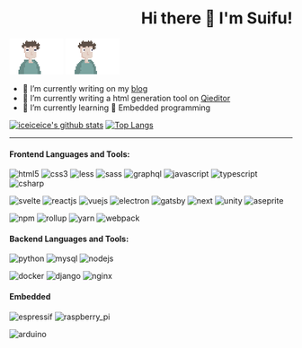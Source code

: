 <h1 align="right"> Hi there 👋 I'm Suifu!</h2>

![suifu](./images/1.gif)
![suifu](./images/2.gif)

- 🍎 I’m currently writing on my [blog](https://github.com/betterTisen/gatsby-omg-blog)
- 🍉 I’m currently writing a html generation tool on [Qieditor](https://github.com/Qionline/Qieditor)
- 🍇 I’m currently learning 🔦 Embedded programming

[![iceiceice's github stats](https://github-readme-stats.vercel.app/api?username=betterTisen&show_icons=true&title_color=2a87d2&icon_color=fdd030&text_color=525252&bg_color=ffffff)](https://github.com/anuraghazra/github-readme-stats)
[![Top Langs](https://github-readme-stats.vercel.app/api/top-langs/?username=betterTisen&layout=compact&title_color=2a87d2&icon_color=fdd030&text_color=525252&bg_color=ffffff)](https://github.com/anuraghazra/github-readme-stats)

---

#### Frontend Languages and Tools: 

![html5](https://img.shields.io/badge/html5-E34F26.svg?&style=for-the-badge&logo=html5&logoColor=ffffff)
![css3](https://img.shields.io/badge/css3-1572B6.svg?&style=for-the-badge&logo=css3&logoColor=white)
![less](https://img.shields.io/badge/less-1D365D?logo=less&logoColor=ffffff&style=for-the-badge)
![sass](https://img.shields.io/badge/sass-CC6699?logo=sass&logoColor=ffffff&style=for-the-badge)
![graphql](https://img.shields.io/badge/graphql-E10098?logo=graphql&logoColor=ffffff&style=for-the-badge)
![javascript](https://img.shields.io/badge/javascript-F7DF1E?logo=javascript&logoColor=222222&style=for-the-badge)
![typescript](https://img.shields.io/badge/typescript-007ACC?logo=typescript&logoColor=ffffff&style=for-the-badge)
![csharp](https://img.shields.io/badge/c_sharp-239120?logo=c-sharp&logoColor=ffffff&style=for-the-badge)


![svelte](https://img.shields.io/badge/svelte-FF3E00.svg?&style=for-the-badge&logo=svelte&logoColor=ffffff)
![reactjs](https://img.shields.io/badge/react-61dafb.svg?&style=for-the-badge&logo=react&logoColor=333333)
![vuejs](https://img.shields.io/badge/vue-35495e.svg?&style=for-the-badge&logo=vue.js)
![electron](https://img.shields.io/badge/electron-47848F.svg?&style=for-the-badge&logo=electron&logoColor=ffffff)
![gatsby](https://img.shields.io/badge/gatsby-663399.svg?&style=for-the-badge&logo=gatsby&logoColor=ffffff)
![next](https://img.shields.io/badge/next.js-000000.svg?&style=for-the-badge&logo=next.js&logoColor=ffffff)
![unity](https://img.shields.io/badge/unity-555555.svg?&style=for-the-badge&logo=unity&logoColor=ffffff)
![aseprite](https://img.shields.io/badge/aseprite-888888.svg?&style=for-the-badge&logo=aseprite&logoColor=ffffff)

![npm](https://img.shields.io/badge/npm-CB3837.svg?&style=for-the-badge&logo=npm&logoColor=ffffff)
![rollup](https://img.shields.io/badge/rollup-EC4A3F.svg?&style=for-the-badge&logo=rollup.js&logoColor=ffffff)
![yarn](https://img.shields.io/badge/yarn-2C8EBB.svg?&style=for-the-badge&logo=yarn&logoColor=ffffff) 
![webpack](https://img.shields.io/badge/webpack-8DD6F9.svg?&style=for-the-badge&logo=webpack&logoColor=ffffff) 

#### Backend Languages and Tools:

![python](https://img.shields.io/badge/python-3776AB.svg?&style=for-the-badge&logo=python&logoColor=ffffff)
![mysql](https://img.shields.io/badge/mysql-4479A1.svg?&style=for-the-badge&logo=mysql&logoColor=ffffff)
![nodejs](https://img.shields.io/badge/nodejs-339933.svg?&style=for-the-badge&logo=node.js&logoColor=ffffff)

![docker](https://img.shields.io/badge/docker-2496ED.svg?&style=for-the-badge&logoColor=ffffff&logo=docker)
![django](https://img.shields.io/badge/django-092E20.svg?&style=for-the-badge&logo=django&logoColor=ffffff)
![nginx](https://img.shields.io/badge/nginx-269539.svg?&style=for-the-badge&logo=nginx&logoColor=ffffff)

#### Embedded

![espressif](https://img.shields.io/badge/espressif-E7352C.svg?&style=for-the-badge&logo=espressif&logoColor=ffffff)
![raspberry_pi](https://img.shields.io/badge/raspberry_pi-C51A4A.svg?&style=for-the-badge&logo=raspberry-pi&logoColor=ffffff)

![arduino](https://img.shields.io/badge/arduino-00979D.svg?&style=for-the-badge&logo=arduino&logoColor=ffffff)
